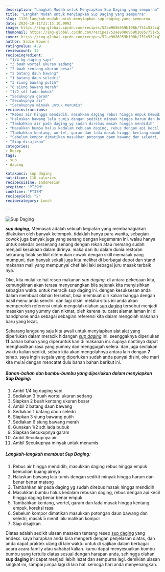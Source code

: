 ```yaml
---
description: "Langkah Mudah untuk Menyiapkan Sup Daging yang sempurna"
title: "Langkah Mudah untuk Menyiapkan Sup Daging yang sempurna"
slug: 1120-langkah-mudah-untuk-menyiapkan-sup-daging-yang-sempurna
date: 2020-10-11T21:15:10.999Z
image: https://img-global.cpcdn.com/recipes/52ae9086959b108b/751x532cq70/sup-daging-foto-resep-utama.jpg
thumbnail: https://img-global.cpcdn.com/recipes/52ae9086959b108b/751x532cq70/sup-daging-foto-resep-utama.jpg
cover: https://img-global.cpcdn.com/recipes/52ae9086959b108b/751x532cq70/sup-daging-foto-resep-utama.jpg
author: Sadie Bowers
ratingvalue: 4.9
reviewcount: 12
recipeingredient:
- "1/4 kg daging sapi"
- "3 buah wortel ukuran sedang"
- "2 buah kentang ukuran besar"
- "2 batang daun bawang"
- "1 batang daun seledri"
- "3 siung bawang putih"
- "6 siung bawang merah"
- "1/2 sdt lada bubuk"
- "Secukupnya garam"
- "Secukupnya air"
- "Secukupnya minyak untuk menumis"
recipeinstructions:
- "Rebus air hingga mendidih, masukkan daging rebus hingga empuk kemudian buang airnya"
- "Haluskan bawang lalu tumis dengan sedikit minyak hingga harum dan benar benar matang"
- "Tambahkan air pada daging yg sudah direbus masak hingga mendidih"
- "Masukkan bumbu halus kedalam rebusan daging, rebus dengan api kecil hingga daging benar benar empuk"
- "Tambahkan kentang, wortel, garam dan lada masak hingga kentang empuk, koreksi rasa"
- "Sebelum kompor dimatikan masukkan potongan daun bawang dan seledri, masak 5 menit lalu matikan kompor"
- "Siap disajikan"
categories:
- Resep
tags:
- sup
- daging

katakunci: sup daging 
nutrition: 116 calories
recipecuisine: Indonesian
preptime: "PT29M"
cooktime: "PT37M"
recipeyield: "2"
recipecategory: Lunch

---
```



![Sup Daging](https://img-global.cpcdn.com/recipes/52ae9086959b108b/751x532cq70/sup-daging-foto-resep-utama.jpg)

<b><i>sup daging</i></b>, Memasak adalah sebuah kegiatan yang membahagiakan dilakukan oleh banyak kelompok. tidaklah hanya para wanita, sebagian cowok juga banyak juga yang senang dengan kegemaran ini. walau hanya untuk sekedar bersenang senang dengan rekan atau memang sudah menjadi kesukaan dalam dirinya. maka dari itu dalam dunia restoran sekarang tidak sedikit ditemukan cowok dengan skill memasak yang mumpuni, dan banyak sekali juga kita melihat di berbagai depot dan stand makanan mall yang mempunyai chef laki laki sebagai juru masak terbaik nya.

Oke, kita mulai ke hal resep makanan <i>sup daging</i>. di antara pekerjaan kita, kemungkinan akan terasa menyenangkan bila sejenak kita menyisihkan sebagian waktu untuk meracik sup daging ini. dengan kesuksesan anda dalam membuat olahan tersebut, bisa membuat diri kalian bangga dengan hasil menu anda sendiri. dan lagi disini melalui situs ini anda akan memperoleh referensi untuk mengolah olahan <u>sup daging</u> tersebut menjadi masakan yang yummy dan nikmat, oleh karena itu catat alamat laman ini di handphone anda sebagai sebagian referensi kita dalam mengolah makanan baru yang lezat.




Sekarang langsung saja kita awali untuk menyiapkan alat alat yang diperlukan dalam meracik hidangan <u><i>sup daging</i></u> ini. seenggaknya diperlukan <b>11</b> bahan bahan yang diperuntuk kan di makanan ini. supaya nantinya dapat menghasilkan rasa yang yummy dan menggugah selera. dan juga sediakan waktu kalian sedikit, sebab kita akan mengolahnya antara lain dengan <b>7</b> tahap. saya ingin segala yang diperlukan sudah anda punyai disini, oke mari kita mulai dengan mencatat dulu bahan bahan berikut ini.

<!--inarticleads1-->

##### Bahan-bahan dan bumbu-bumbu yang diperlukan dalam menyiapkan Sup Daging:

1. Ambil 1/4 kg daging sapi
1. Sediakan 3 buah wortel ukuran sedang
1. Siapkan 2 buah kentang ukuran besar
1. Ambil 2 batang daun bawang
1. Sediakan 1 batang daun seledri
1. Siapkan 3 siung bawang putih
1. Sediakan 6 siung bawang merah
1. Gunakan 1/2 sdt lada bubuk
1. Siapkan Secukupnya garam
1. Ambil Secukupnya air
1. Ambil Secukupnya minyak untuk menumis




<!--inarticleads2-->

##### Langkah-langkah membuat Sup Daging:

1. Rebus air hingga mendidih, masukkan daging rebus hingga empuk kemudian buang airnya
1. Haluskan bawang lalu tumis dengan sedikit minyak hingga harum dan benar benar matang
1. Tambahkan air pada daging yg sudah direbus masak hingga mendidih
1. Masukkan bumbu halus kedalam rebusan daging, rebus dengan api kecil hingga daging benar benar empuk
1. Tambahkan kentang, wortel, garam dan lada masak hingga kentang empuk, koreksi rasa
1. Sebelum kompor dimatikan masukkan potongan daun bawang dan seledri, masak 5 menit lalu matikan kompor
1. Siap disajikan




Diatas adalah sedikit ulasan masakan tentang resep <u>sup daging</u> yang endess. saya harapkan anda bisa mengerti dengan penjelasan diatas, dan anda dapat praktek ulang di lain waktu untuk di sajikan dalam berbagai acara acara family atau sahabat kalian. kamu dapat menyesuaikan bumbu bumbu yang tertulis diatas sesuai dengan harapan anda, sehingga olahan <b>sup daging</b> ini dapat menjadi lebih lezat dan sempurna lagi. demikian ulasan singkat ini, sampai jumpa lagi di lain hal. semoga hari anda menyenangkan.
